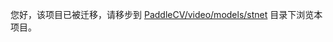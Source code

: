 
您好，该项目已被迁移，请移步到 [PaddleCV/video/models/stnet](../../../../../PaddleCV/video/models/stnet/) 目录下浏览本项目。
